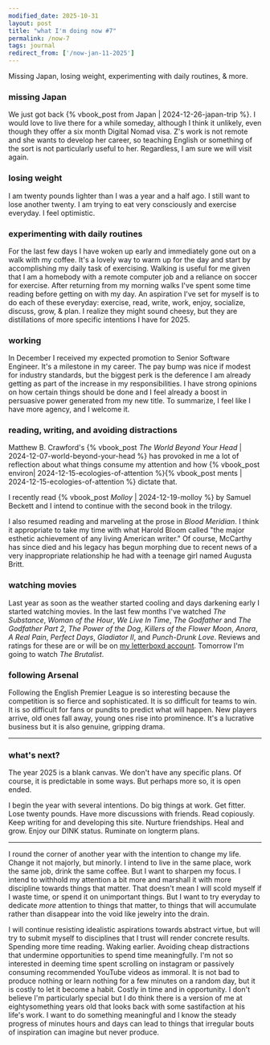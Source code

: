 ```yaml
---
modified_date: 2025-10-31
layout: post
title: "what I'm doing now #7"
permalink: /now-7
tags: journal
redirect_from: ['/now-jan-11-2025']
---
```


Missing Japan, losing weight, experimenting with daily routines, & more.
<!--more-->

### missing Japan

We just got back {% vbook_post from Japan | 2024-12-26-japan-trip %}.
I would love to live there for a while someday, although I think it unlikely, even though they offer a six month Digital Nomad visa.
Z's work is not remote and she wants to develop her career, so teaching English or something of the sort is not particularly useful to her.
Regardless, I am sure we will visit again.

### losing weight

I am twenty pounds lighter than I was a year and a half ago.
I still want to lose another twenty.
I am trying to eat very consciously and exercise everyday.
I feel optimistic.

### experimenting with daily routines

For the last few days I have woken up early and immediately gone out on a walk with my coffee.
It's a lovely way to warm up for the day and start by accomplishing my daily task of exercising.
Walking is useful for me given that I am a homebody with a remote computer job and a reliance on soccer for exercise.
After returning from my morning walks I've spent some time reading before getting on with my day.
An aspiration I've set for myself is to do each of these everyday: exercise, read, write, work, enjoy, socialize, discuss, grow, & plan.
I realize they might sound cheesy, but they are distillations of more specific intentions I have for 2025.

### working

In December I received my expected promotion to Senior Software Engineer.
It's a milestone in my career.
The pay bump was nice if modest for industry standards, but the biggest perk is the deference I am already getting as part of the increase in my responsibilities.
I have strong opinions on how certain things should be done and I feel already a boost in persuasive power generated from my new title.
To summarize, I feel like I have more agency, and I welcome it.

### reading, writing, and avoiding distractions

Matthew B. Crawford's {% vbook_post _The World Beyond Your Head_ | 2024-12-07-world-beyond-your-head %} has provoked in me a lot of reflection about what things consume my attention and how {% vbook_post environ| 2024-12-15-ecologies-of-attention %}{% vbook_post ments | 2024-12-15-ecologies-of-attention %} dictate that.

I recently read {% vbook_post _Molloy_ | 2024-12-19-molloy %} by Samuel Beckett and I intend to continue with the second book in the trilogy.

I also resumed reading and marveling at the prose in _Blood Meridian_.
I think it appropriate to take my time with what Harold Bloom called  "the major esthetic achievement of any living American writer."
Of course, McCarthy has since died and his legacy has begun morphing due to recent news of a very inappropriate relationship he had with a teenage girl named Augusta Britt.

### watching movies

Last year as soon as the weather started cooling and days darkening early I started watching movies.
In the last few months I've watched _The Substance_, _Woman of the Hour_, _We Live In Time_, _The Godfather_ and _The Godfather Part 2_, _The Power of the Dog_, _Killers of the Flower Moon_, _Anora_, _A Real Pain_, _Perfect Days_, _Gladiator II_, and _Punch-Drunk Love_.
Reviews and ratings for these are or will be on [my letterboxd account](https://letterboxd.com/okjuanito/films/reviews/).
Tomorrow I'm going to watch _The Brutalist_.

### following Arsenal

Following the English Premier League is so interesting because the competition is so fierce and sophisticated.
It is so difficult for teams to win.
It is so difficult for fans or pundits to predict what will happen.
New players arrive, old ones fall away, young ones rise into prominence.
It's a lucrative business but it is also genuine, gripping drama.

---

### what's next?

The year 2025 is a blank canvas.
We don't have any specific plans.
Of course, it is predictable in some ways.
But perhaps more so, it is open ended.

I begin the year with several intentions.
Do big things at work.
Get fitter.
Lose twenty pounds.
Have more discussions with friends.
Read copiously.
Keep writing for and developing this site.
Nurture friendships.
Heal and grow.
Enjoy our DINK status.
Ruminate on longterm plans.

---

I round the corner of another year with the intention to change my life.
Change it not majorly, but minorly.
I intend to live in the same place, work the same job, drink the same coffee.
But I want to sharpen my focus.
I intend to withhold my attention a bit more and marshall it with more discipline towards things that matter.
That doesn't mean I will scold myself if I waste time, or spend it on unimportant things.
But I want to try everyday to dedicate _more_ attention to things that matter, to things that will accumulate rather than disappear into the void like jewelry into the drain.

I will continue resisting idealistic aspirations towards abstract virtue, but will try to submit myself to disciplines that I trust will render concrete results.
Spending more time reading.
Waking earlier.
Avoiding cheap distractions that undermine opportunities to spend time meaningfully.
I'm not so interested in deeming time spent scrolling on instagram or passively consuming recommended YouTube videos as immoral.
It is not bad to produce nothing or learn nothing for a few minutes on a random day, but it is costly to let it become a habit.
Costly in time and in opportunity.
I don't believe I'm particularly special but I do think there is a version of me at eightysomething years old that looks back with some sastifaction at his life's work.
I want to do something meaningful and I know the steady progress of minutes hours and days can lead to things that irregular bouts of inspiration can imagine but never produce.

